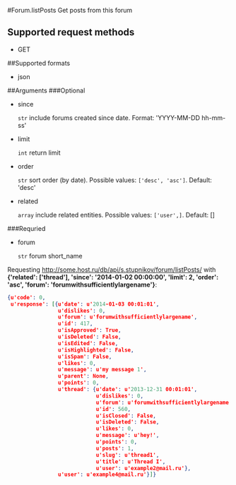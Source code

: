 #Forum.listPosts
Get posts from this forum

## Supported request methods 
* GET

##Supported formats
* json

##Arguments
###Optional
* since

   ```str``` include forums created since date. Format: 'YYYY-MM-DD hh-mm-ss'
* limit

   ```int``` return limit
* order

   ```str``` sort order (by date). Possible values: ```['desc', 'asc']```. Default: 'desc'
* related

   ```array``` include related entities. Possible values: ```['user',]```. Default: []


###Requried
* forum

   ```str``` forum short_name


Requesting http://some.host.ru/db/api/s.stupnikov/forum/listPosts/ with **{'related': ['thread'], 'since': '2014-01-02 00:00:00', 'limit': 2, 'order': 'asc', 'forum': 'forumwithsufficientlylargename'}**:
```json
{u'code': 0,
 u'response': [{u'date': u'2014-01-03 00:01:01',
                u'dislikes': 0,
                u'forum': u'forumwithsufficientlylargename',
                u'id': 417,
                u'isApproved': True,
                u'isDeleted': False,
                u'isEdited': False,
                u'isHighlighted': False,
                u'isSpam': False,
                u'likes': 0,
                u'message': u'my message 1',
                u'parent': None,
                u'points': 0,
                u'thread': {u'date': u'2013-12-31 00:01:01',
                            u'dislikes': 0,
                            u'forum': u'forumwithsufficientlylargename',
                            u'id': 560,
                            u'isClosed': False,
                            u'isDeleted': False,
                            u'likes': 0,
                            u'message': u'hey!',
                            u'points': 0,
                            u'posts': 1,
                            u'slug': u'thread1',
                            u'title': u'Thread I',
                            u'user': u'example2@mail.ru'},
                u'user': u'example4@mail.ru'}]}
```
